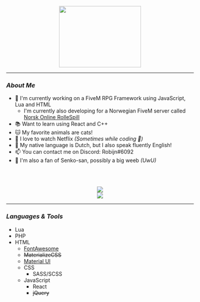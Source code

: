 <p align="center">
    <img width="220" height="165" src="https://media.tenor.com/images/0f3fe609b2aaa55bfedb34919e2accd2/tenor.gif">
</p>

<hr>

### <i>About Me</i>
- 🐌 I'm currently working on a FiveM RPG Framework using JavaScript, Lua and HTML
    - I'm currently also developing for a Norwegian FiveM server called <a href="http://norskonlinerollespill.no/" target="_blank">Norsk Online RolleSpill</a>
- 📚 Want to learn using React and C++
- 🐱 My favorite animals are cats!
- 🎥 I love to watch Netflix <i>(Sometimes while coding 🤭)</i>
- 💬 My native language is Dutch, but I also speak fluently English!
- 📫 You can contact me on Discord: Robijn#6092
- 🦊 I'm also a fan of Senko-san, possibly a big weeb <i>(UwU)</i>

<br><br>

<p align="center">
    <img src="https://github-readme-stats.vercel.app/api?username=RobijnGit&count_private=true&show_icons=true&theme=material-palenight" />
    <br>
    <img src="https://github-readme-stats.vercel.app/api/top-langs/?username=RobijnGit&layout=compact&theme=material-palenight" />
</p>

<hr>

### <i>Languages & Tools</i>
- Lua
- PHP
- HTML
  - <a href="https://fontawesome.com/" target="_blank">FontAwesome</a>
  - <strike><a hef="https://materializecss.com/" target="_blank">MaterializeCSS</a></strike>
  - <a href="https://material-ui.com/" target="_blank">Material UI</a>
  - CSS
    - SASS/SCSS
  - JavaScript
    - React
    - <strike>jQuery</strike>
